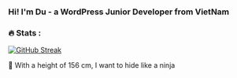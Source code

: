 ### Hi! I'm Du - a WordPress Junior Developer from VietNam
### :fire: Stats :
[![GitHub Streak](https://streak-stats.demolab.com?user=mrlunsuper)](https://git.io/streak-stats)

:ninja: With a height of 156 cm, I want to hide like a ninja
